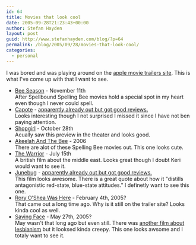```yaml
---
id: 64
title: Movies that look cool
date: 2005-09-28T21:23:43+00:00
author: Stefan Hayden
layout: post
guid: http://www.stefanhayden.com/blog/?p=64
permalink: /blog/2005/09/28/movies-that-look-cool/
categories:
  - personal
---
```

I was bored and was playing around on the <a href="http://www.apple.com/trailers/">apple movie trailers site</a>. This is what I've come up with that I want to see. 

<ul>
<li><a href="http://www.apple.com/trailers/fox_searchlight/bee_season/">Bee Season</a> - November 11th</li>
After Spellbound Spelling Bee movies hold a special spot in my heart even though I never could spell.
<li><a href="http://www.apple.com/trailers/sony/capote.html">Capote</a> - <a href="http://www.rottentomatoes.com/m/capote/">apparently already out but got good reviews.</a></li>
Looks interesting though I not surprised I missed it since I have not ben paying attention.
<li><a href="http://www.apple.com/trailers/touchstone/shopgirl/">Shopgirl</a> - October 28th</li>
Acually saw this preview in the theater and looks good.
<li><a href="http://www.apple.com/trailers/lions_gate/akeelahandthebee.html">Akeelah And The Bee</a> - 2006</li>
There are alot of these Spelling Bee movies out. This one looks cute. 
<li><a href="http://www.apple.com/trailers/miramax/the_warrior.html">The Warrior</a> - July 15th</li>
A british film about the middle east. Looks great though I doubt Keri would want to see it.
<li><a href="http://www.apple.com/trailers/sony/junebug.html">Junebug</a> - <a href="http://www.rottentomatoes.com/m/junebug/">apparently already out but got good reviews.</a></li>
This film looks awesome. There is a great quote about how it "distills antagonistic red-state, blue-state attitudes." I definetly want to see this one.
<li><a href="http://www.apple.com/trailers/focus_features/roryosheawashere.html">Rory O’Shea Was Here</a> - February 4th, 2005?</li>
That came out a long time ago. Why is it still on the trailer site? Looks kinda cool as well.
<li><a href="http://www.apple.com/trailers/sony/saving_face.html">Saving Face</a> - May 27th, 2005?</li>
May wasn't that long ago but even still. There was <a href="http://www.apple.com/trailers/focus_features/mysummeroflove.html">another film about lesbianism</a> but it looksed kinda creepy. This one looks awsome and I totaly want to see it.
</ul>